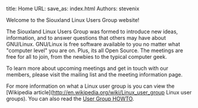 title: Home
URL:
save_as: index.html
Authors: stevenix

Welcome to the Siouxland Linux Users Group website!

The Siouxland Linux Users Group was formed to introduce new ideas, information,
and to answer questions that others may have about GNU/Linux. GNU/Linux is free
software available to you no matter what "computer level" you are on. Plus, its
all Open Source. The meetings are free for all to join, from the newbies to the
typical computer geek.

To learn more about upcoming meetings and get in touch with our members, please
visit the mailing list and the meeting information page.

For more information on what a Linux user group is you can view the [Wikipedia
article](http://en.wikipedia.org/wiki/Linux_user_group Linux user groups). You
can also read the [User Group
HOWTO](http://www.tldp.org/HOWTO/User-Group-HOWTO.html).
